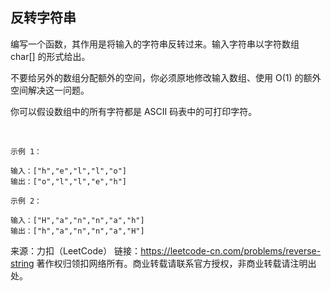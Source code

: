 ## 反转字符串

编写一个函数，其作用是将输入的字符串反转过来。输入字符串以字符数组 char[] 的形式给出。

不要给另外的数组分配额外的空间，你必须原地修改输入数组、使用 O(1) 的额外空间解决这一问题。

你可以假设数组中的所有字符都是 ASCII 码表中的可打印字符。

 
```
示例 1：

输入：["h","e","l","l","o"]
输出：["o","l","l","e","h"]
```

```
示例 2：

输入：["H","a","n","n","a","h"]
输出：["h","a","n","n","a","H"]
```

来源：力扣（LeetCode）
链接：https://leetcode-cn.com/problems/reverse-string
著作权归领扣网络所有。商业转载请联系官方授权，非商业转载请注明出处。
